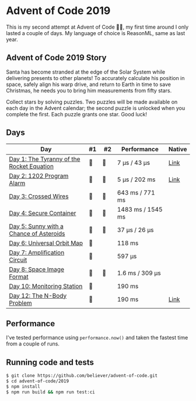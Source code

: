 # Advent of Code 2019

This is my second attempt at Advent of Code 🎅🏻, my first time around I only lasted
a couple of days. My language of choice is ReasonML, same as last year.

## Advent of Code 2019 Story

Santa has become stranded at the edge of the Solar System while delivering presents to other planets! To accurately calculate his position in space, safely align his warp drive, and return to Earth in time to save Christmas, he needs you to bring him measurements from fifty stars.

Collect stars by solving puzzles. Two puzzles will be made available on each day in the Advent calendar; the second puzzle is unlocked when you complete the first. Each puzzle grants one star. Good luck!

## Days

| Day                                                                                                                                                    | #1  |  #2 | Performance       | Native                                                                                        |
| ------------------------------------------------------------------------------------------------------------------------------------------------------ | --- | --- | ----------------- | --------------------------------------------------------------------------------------------- |
| [Day 1: The Tyranny of the Rocket Equation](https://github.com/believer/advent-of-code/tree/master/2019/src/day-01-the-tyranny-of-the-rocket-equation) | 🌟  | 🌟  | 7 µs / 43 µs      | [Link](https://github.com/believer/advent-of-code/blob/master/advent-of-native/lib/DayOne.re) |
| [Day 2: 1202 Program Alarm](https://github.com/believer/advent-of-code/tree/master/2019/src/day-02-1202-program-alarm)                                 | 🌟  | 🌟  | 5 µs / 202 ms     | [Link](https://github.com/believer/advent-of-code/blob/master/advent-of-native/lib/DayTwo.re) |
| [Day 3: Crossed Wires](https://github.com/believer/advent-of-code/tree/master/2019/src/day-03-crossed-wires)                                           | 🌟  | 🌟  | 643 ms / 771 ms   |                                                                                               |
| [Day 4: Secure Container](https://github.com/believer/advent-of-code/tree/master/2019/src/day-04-secure-container)                                     | 🌟  | 🌟  | 1483 ms / 1545 ms |                                                                                               |
| [Day 5: Sunny with a Chance of Asteroids](https://github.com/believer/advent-of-code/tree/master/2019/src/day-05-sunny-with-a-chance-of-asteroids)     | 🌟  | 🌟  | 37 µs / 26 µs     |                                                                                               |
| [Day 6: Universal Orbit Map](https://github.com/believer/advent-of-code/tree/master/2019/src/day-06-universal-orbit-map)                               | 🌟  |     | 118 ms            |                                                                                               |
| [Day 7: Amplification Circuit](https://github.com/believer/advent-of-code/tree/master/2019/src/day-07-amplification-circuit)                           | 🌟  |     | 597 µs            |                                                                                               |
| [Day 8: Space Image Format](https://github.com/believer/advent-of-code/tree/master/2019/src/day-08-space-image-format)                                 | 🌟  | 🌟  | 1.6 ms / 309 µs   |                                                                                               |
| [Day 10: Monitoring Station](https://github.com/believer/advent-of-code/tree/master/2019/src/day-10-monitoring-station)                                | 🌟  |     | 190 ms            |                                                                                               |
| [Day 12: The N-Body Problem](https://github.com/believer/advent-of-code/tree/master/2019/src/day-12-the-n-body-problem)                                | 🌟  |     | 190 ms            | [Link](https://github.com/believer/advent-of-code/blob/master/advent-of-native/lib/DayTwo.re) |

## Performance

I've tested performance using `performance.now()` and taken the fastest time
from a couple of runs.

## Running code and tests

```bash
$ git clone https://github.com/believer/advent-of-code.git
$ cd advent-of-code/2019
$ npm install
$ npm run build && npm run test:ci
```

